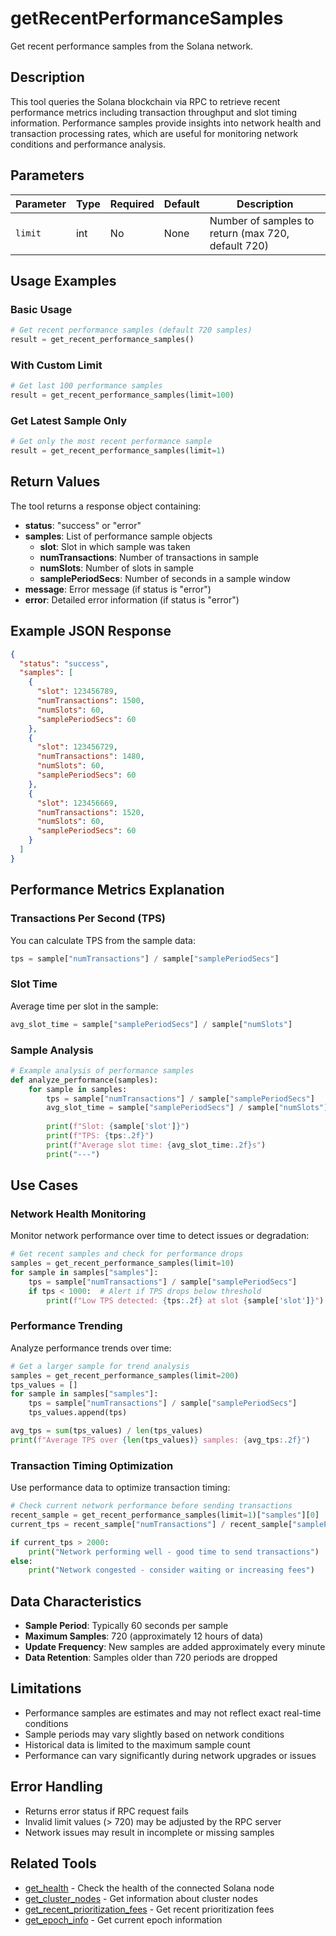 # getRecentPerformanceSamples

Get recent performance samples from the Solana network.

## Description

This tool queries the Solana blockchain via RPC to retrieve recent performance metrics including transaction throughput and slot timing information. Performance samples provide insights into network health and transaction processing rates, which are useful for monitoring network conditions and performance analysis.

## Parameters

| Parameter | Type | Required | Default | Description |
|-----------|------|----------|---------|-------------|
| `limit` | int | No | None | Number of samples to return (max 720, default 720) |

## Usage Examples

### Basic Usage
```python
# Get recent performance samples (default 720 samples)
result = get_recent_performance_samples()
```

### With Custom Limit
```python
# Get last 100 performance samples
result = get_recent_performance_samples(limit=100)
```

### Get Latest Sample Only
```python
# Get only the most recent performance sample
result = get_recent_performance_samples(limit=1)
```

## Return Values

The tool returns a response object containing:

- **status**: "success" or "error"
- **samples**: List of performance sample objects
  - **slot**: Slot in which sample was taken
  - **numTransactions**: Number of transactions in sample
  - **numSlots**: Number of slots in sample
  - **samplePeriodSecs**: Number of seconds in a sample window
- **message**: Error message (if status is "error")
- **error**: Detailed error information (if status is "error")

## Example JSON Response

```json
{
  "status": "success",
  "samples": [
    {
      "slot": 123456789,
      "numTransactions": 1500,
      "numSlots": 60,
      "samplePeriodSecs": 60
    },
    {
      "slot": 123456729,
      "numTransactions": 1480,
      "numSlots": 60,
      "samplePeriodSecs": 60
    },
    {
      "slot": 123456669,
      "numTransactions": 1520,
      "numSlots": 60,
      "samplePeriodSecs": 60
    }
  ]
}
```

## Performance Metrics Explanation

### Transactions Per Second (TPS)
You can calculate TPS from the sample data:
```python
tps = sample["numTransactions"] / sample["samplePeriodSecs"]
```

### Slot Time
Average time per slot in the sample:
```python
avg_slot_time = sample["samplePeriodSecs"] / sample["numSlots"]
```

### Sample Analysis
```python
# Example analysis of performance samples
def analyze_performance(samples):
    for sample in samples:
        tps = sample["numTransactions"] / sample["samplePeriodSecs"]
        avg_slot_time = sample["samplePeriodSecs"] / sample["numSlots"]
        
        print(f"Slot: {sample['slot']}")
        print(f"TPS: {tps:.2f}")
        print(f"Average slot time: {avg_slot_time:.2f}s")
        print("---")
```

## Use Cases

### Network Health Monitoring
Monitor network performance over time to detect issues or degradation:
```python
# Get recent samples and check for performance drops
samples = get_recent_performance_samples(limit=10)
for sample in samples["samples"]:
    tps = sample["numTransactions"] / sample["samplePeriodSecs"]
    if tps < 1000:  # Alert if TPS drops below threshold
        print(f"Low TPS detected: {tps:.2f} at slot {sample['slot']}")
```

### Performance Trending
Analyze performance trends over time:
```python
# Get a larger sample for trend analysis
samples = get_recent_performance_samples(limit=200)
tps_values = []
for sample in samples["samples"]:
    tps = sample["numTransactions"] / sample["samplePeriodSecs"]
    tps_values.append(tps)

avg_tps = sum(tps_values) / len(tps_values)
print(f"Average TPS over {len(tps_values)} samples: {avg_tps:.2f}")
```

### Transaction Timing Optimization
Use performance data to optimize transaction timing:
```python
# Check current network performance before sending transactions
recent_sample = get_recent_performance_samples(limit=1)["samples"][0]
current_tps = recent_sample["numTransactions"] / recent_sample["samplePeriodSecs"]

if current_tps > 2000:
    print("Network performing well - good time to send transactions")
else:
    print("Network congested - consider waiting or increasing fees")
```

## Data Characteristics

- **Sample Period**: Typically 60 seconds per sample
- **Maximum Samples**: 720 (approximately 12 hours of data)
- **Update Frequency**: New samples are added approximately every minute
- **Data Retention**: Samples older than 720 periods are dropped

## Limitations

- Performance samples are estimates and may not reflect exact real-time conditions
- Sample periods may vary slightly based on network conditions
- Historical data is limited to the maximum sample count
- Performance can vary significantly during network upgrades or issues

## Error Handling

- Returns error status if RPC request fails
- Invalid limit values (> 720) may be adjusted by the RPC server
- Network issues may result in incomplete or missing samples

## Related Tools

- [get_health](get_health.md) - Check the health of the connected Solana node
- [get_cluster_nodes](get_cluster_nodes.md) - Get information about cluster nodes
- [get_recent_prioritization_fees](get_recent_prioritization_fees.md) - Get recent prioritization fees
- [get_epoch_info](get_epoch_info.md) - Get current epoch information 